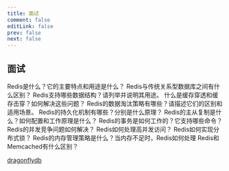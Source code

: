 ```yaml
---
title: 面试
comment: false
editLink: false
prev: false
next: false
---
```



## 面试
Redis是什么？它的主要特点和用途是什么？
Redis与传统关系型数据库之间有什么区别？
Redis支持哪些数据结构？请列举并说明其用途。
什么是缓存穿透和缓存击穿？如何解决这些问题？
Redis的数据淘汰策略有哪些？请描述它们的区别和适用场景。
Redis的持久化机制有哪些？分别是什么原理？
Redis的主从复制是什么？如何配置和工作原理是什么？
Redis的事务是如何工作的？它支持哪些命令？
Redis的并发竞争问题如何解决？
Redis如何处理高并发访问？
Redis如何实现分布式锁？
Redis的内存管理策略是什么？当内存不足时，Redis如何处理
Redis和Memcached有什么区别？


[dragonflydb](https://www.dragonflydb.io/)
